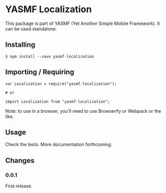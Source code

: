 # YASMF Localization

This package is part of YASMF (Yet Another Simple Mobile Framework). It can be used standalone.

## Installing

```
$ npm install --save yasmf-localization
```

## Importing / Requiring

```
var Localization = require("yasmf-localization");

# or

import Localization from "yasmf-localization";
```

Note: to use in a browser, you'll need to use Browserify or Webpack or the like.

## Usage

Check the tests. More documentation forthcoming.

## Changes

### 0.0.1

First release.
